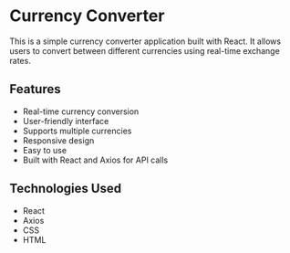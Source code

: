 # Currency Converter

This is a simple currency converter application built with React. It allows users to convert between different currencies using real-time exchange rates.

## Features

- Real-time currency conversion
- User-friendly interface
- Supports multiple currencies
- Responsive design
- Easy to use
- Built with React and Axios for API calls

## Technologies Used

- React
- Axios
- CSS
- HTML
